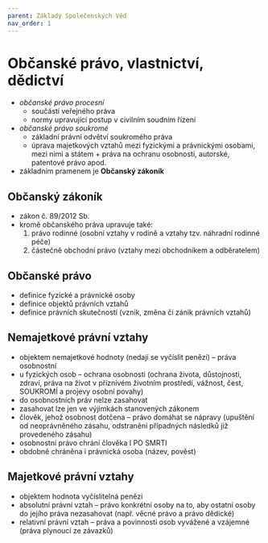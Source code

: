 ```yaml
---
parent: Základy Společenských Věd
nav_order: 1
---
```

# Občanské právo, vlastnictví, dědictví
- *občanské právo procesní*
	- součástí veřejného práva
	- normy upravující postup v civilním soudním řízení
- *občanské právo soukromé*
	- základní právní odvětví soukromého práva
	- úprava majetkových vztahů mezi fyzickými a právnickými osobami, mezi nimi a státem + práva na ochranu osobnosti, autorské, patentové právo apod.
- základním pramenem je **Občanský zákoník**

## Občanský zákoník
- zákon č. 89/2012 Sb.
- kromě občanského práva upravuje také:
	1. právo rodinné (osobní vztahy v rodině a vztahy tzv. náhradní rodinné péče)
	2. částečně obchodní právo (vztahy mezi obchodníkem a odběratelem)

## Občanské právo
- definice fyzické a právnické osoby
- definice objektů právních vztahů
- definice právních skutečností (vznik, změna či zánik právních vztahů)

## Nemajetkové právní vztahy 
- objektem nemajetkové hodnoty (nedají se vyčíslit penězi) – práva osobnostní 
- u fyzických osob – ochrana osobnosti (ochrana života, důstojnosti, zdraví, práva na život v příznivém životním prostředí, vážnost, čest, SOUKROMÍ a projevy osobní povahy) 
- do osobnostních práv nelze zasahovat 
- zasahovat lze jen ve výjimkách stanovených zákonem 
- člověk, jehož osobnost dotčena – právo domáhat se nápravy (upuštění od neoprávněného zásahu, odstranění případných následků již provedeného zásahu) 
- osobnostní právo chrání člověka I PO SMRTI 
- obdobně chráněna i právnická osoba (název, pověst)

## Majetkové právní vztahy
- objektem hodnota vyčíslitelná penězi
- absolutní právní vztah – právo konkrétní osoby na to, aby ostatní osoby do jejího práva nezasahovat (např. věcné právo a právo dědické)
- relativní právní vztah – práva a povinnosti osob vyvážené a vzájemné (práva plynoucí ze závazků)